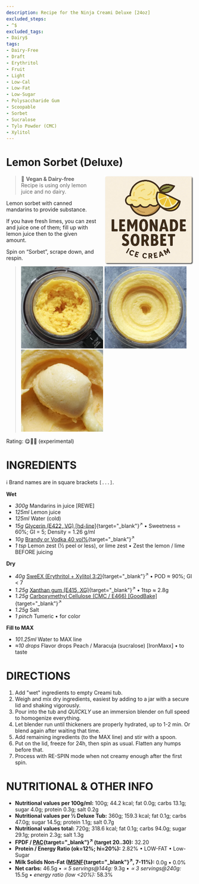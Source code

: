 ```yaml
---
description: Recipe for the Ninja Creami Deluxe [24oz]
excluded_steps:
- ^$
excluded_tags:
- Dairy$
tags:
- Dairy-Free
- Draft
- Erythritol
- Fruit
- Light
- Low-Cal
- Low-Fat
- Low-Sugar
- Polysaccharide Gum
- Scoopable
- Sorbet
- Sucralose
- Tylo Powder (CMC)
- Xylitol
---
```

# Lemon Sorbet (Deluxe)
<img style="float: right; margin-left: 1.5em;" width=240 alt="Logo" src="logo-lemon-sorbet.png" />

> 🌿 **Vegan & Dairy-free**<br />Recipe is using only lemon juice and no dairy.

Lemon sorbet with canned mandarins to provide substance.

If you have fresh limes, you can zest and juice one of them; fill up with lemon juice then to the given amount.

Spin on “Sorbet”, scrape down, and respin.

> <img width=220 alt="After Sorbet Processing" src="lemon-sorbet_2025-07-23_1.jpg" class="zoomable" />
> <img width=220 alt="After Respin" src="lemon-sorbet_2025-07-23_2.jpg" class="zoomable" />
> <img width=220 alt="Scooped" src="lemon-sorbet_2025-07-23_3.jpg" class="zoomable" />

Rating: 😋🍋🍊 (experimental)

# INGREDIENTS

ℹ️ Brand names are in square brackets `[...]`.

**Wet**

  - _300g_ Mandarins in juice [REWE]
  - _125ml_ Lemon juice
  - _125ml_ Water (cold)
  - _15g_ [Glycerin (E422, VG) \[hd-line\]](/ice-creamery/info/ingredients/#vegetable-glycerin-glycerol-vg-e422){target="_blank"}<sup>↗</sup> • Sweetness = 60%; GI = 5; Density = 1.26 g/ml
  - _10g_ [Brandy or Vodka 40 vol%](/ice-creamery/info/ingredients/#alcohol-ethanol){target="_blank"}<sup>↗</sup>
  - _1 tsp_ Lemon zest (½ peel or less), or lime zest • Zest the lemon / lime BEFORE juicing

**Dry**

  - _40g_ [SweEX (Erythritol + Xylitol 3:2)](/ice-creamery/info/ingredients/#sweex-erythritol-xylitol-blend){target="_blank"}<sup>↗</sup> • POD ≈ 90%; GI < 7
  - _1.25g_ [Xanthan gum (E415, XG)](/ice-creamery/info/ingredients/#xanthan-gum-xg-e415){target="_blank"}<sup>↗</sup> • 1tsp ≈ 2.8g
  - _1.25g_ [Carboxymethyl Cellulose (CMC / E466) \[GoodBake\]](/ice-creamery/info/ingredients/#carboxymethyl-cellulose-cmc-e466){target="_blank"}<sup>↗</sup>
  - _1.25g_ Salt
  - _1 pinch_ Tumeric • for color

**Fill to MAX**

  - _101.25ml_ Water to MAX line
  - _≈10 drops_ Flavor drops Peach / Maracuja (sucralose) [IronMaxx] • to taste

# DIRECTIONS

 1. Add "wet" ingredients to empty Creami tub.
 1. Weigh and mix dry ingredients, easiest by adding to a jar with a secure lid and shaking vigorously.
 1. Pour into the tub and *QUICKLY* use an immersion blender on full speed to homogenize everything.
 1. Let blender run until thickeners are properly hydrated, up to 1-2 min. Or blend again after waiting that time.
 1. Add remaining ingredients (to the MAX line) and stir with a spoon.
 1. Put on the lid, freeze for 24h, then spin as usual. Flatten any humps before that.
 1. Process with RE-SPIN mode when not creamy enough after the first spin.

# NUTRITIONAL & OTHER INFO
- **Nutritional values per 100g/ml:** 100g; 44.2 kcal; fat 0.0g; carbs 13.1g; sugar 4.0g; protein 0.3g; salt 0.2g
- **Nutritional values per ½ Deluxe Tub:** 360g; 159.3 kcal; fat 0.1g; carbs 47.0g; sugar 14.5g; protein 1.1g; salt 0.7g
- **Nutritional values total:** 720g; 318.6 kcal; fat 0.1g; carbs 94.0g; sugar 29.1g; protein 2.3g; salt 1.3g
- **FPDF / [PAC](/ice-creamery/info/glossary/#potere-anti-congelante-pac){target="_blank"}<sup>↗</sup> (target 20..30):** 32.20
- **Protein / Energy Ratio (ok=12%; hi=20%):** 2.82% • LOW-FAT • Low-Sugar
- **Milk Solids Non-Fat ([MSNF](/ice-creamery/info/glossary/#milk-solids-not-fat-msnf){target="_blank"}<sup>↗</sup>, 7-11%):** 0.0g • 0.0%
- **Net carbs:** 46.5g • *∝ 5 servings@144g:* 9.3g • *∝ 3 servings@240g:* 15.5g • *energy ratio (low <20%):* 58.3%
